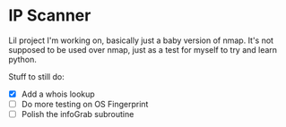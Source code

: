 # IP Scanner
Lil project I'm working on, basically just a baby version of nmap. It's not supposed to be used over nmap, just as a test for myself to try and learn python.

Stuff to still do:
- [x] Add a whois lookup
- [ ] Do more testing on OS Fingerprint
- [ ] Polish the infoGrab subroutine
